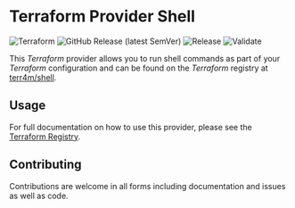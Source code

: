 # Terraform Provider Shell

![Terraform](https://img.shields.io/badge/Terraform-terr4m/shell-purple?logo=terraform&link=https%3A%2F%2Fregistry.terraform.io%2Fproviders%2Fterr4m%2Fshell)
![GitHub Release (latest SemVer)](https://img.shields.io/github/v/release/terr4m/terraform-provider-shell?logo=github&label=Release&sort=semver)
![Release](https://github.com/terr4m/terraform-provider-shell/actions/workflows/release.yml/badge.svg)
![Validate](https://github.com/terr4m/terraform-provider-shell/actions/workflows/validate.yaml/badge.svg?branch=main)

This _Terraform_ provider allows you to run shell commands as part of your _Terraform_ configuration and can be found on the _Terraform_ registry at [terr4m/shell](https://registry.terraform.io/providers/terr4m/shell/latest).

## Usage

For full documentation on how to use this provider, please see the [Terraform Registry](https://registry.terraform.io/providers/terr4m/shell/latest/docs).

## Contributing

Contributions are welcome in all forms including documentation and issues as well as code.
